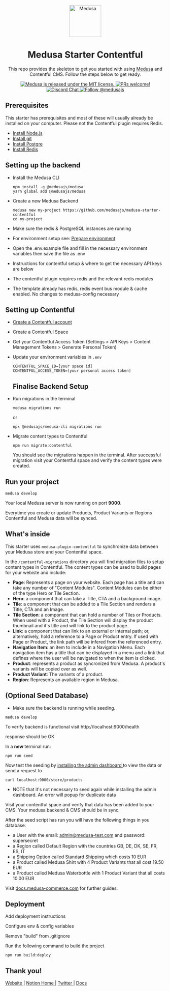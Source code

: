<p align="center">
  <a href="https://www.medusa-commerce.com">
    <img alt="Medusa" src="https://user-images.githubusercontent.com/7554214/129161578-19b83dc8-fac5-4520-bd48-53cba676edd2.png" width="100" />
  </a>
</p>
<h1 align="center">
  Medusa Starter Contentful
</h1>
<p align="center">
This repo provides the skeleton to get you started with using <a href="https://github.com/medusajs/medusa">Medusa</a> and Contentful CMS. Follow the steps below to get ready.
</p>
<p align="center">
  <a href="https://github.com/medusajs/medusa/blob/master/LICENSE">
    <img src="https://img.shields.io/badge/license-MIT-blue.svg" alt="Medusa is released under the MIT license." />
  </a>
  <a href="https://github.com/medusajs/medusa/blob/master/CONTRIBUTING.md">
    <img src="https://img.shields.io/badge/PRs-welcome-brightgreen.svg?style=flat" alt="PRs welcome!" />
  </a>
  <a href="https://discord.gg/xpCwq3Kfn8">
    <img src="https://img.shields.io/badge/chat-on%20discord-7289DA.svg" alt="Discord Chat" />
  </a>
  <a href="https://twitter.com/intent/follow?screen_name=medusajs">
    <img src="https://img.shields.io/twitter/follow/medusajs.svg?label=Follow%20@medusajs" alt="Follow @medusajs" />
  </a>
</p>

## Prerequisites

This starter has prerequisites and most of these will usually already be installed on your computer. Please not the Contentful plugin requires Redis.

-   [Install Node.js](https://nodejs.org/en/download/)
-   [Install git](https://git-scm.com/book/en/v2/Getting-Started-Installing-Git)
-   [Install Postgre](https://www.postgresql.org/)
-   [Install Redis](https://redis.io/download)

## Setting up the backend

-   Install the Medusa CLI
    ```
    npm install -g @medusajs/medusa
    yarn global add @medusajs/medusa
    ```
-   Create a new Medusa Backend

    ```
    medusa new my-project https://github.com/medusajs/medusa-starter-contentful
    cd my-project
    ```

-   Make sure the redis & PostgreSQL instances are running
-   For environment setup see: <a href="https://docs.medusajs.com/development/backend/prepare-environment" >Prepare environment</a>

-   Open the .env.example file and fill in the necessary environment variables then save the file as .env
-   Instructions for contentful setup & where to get the necessary API keys are below

-   The contentful plugin requires redis and the relevant redis modules
-   The template already has redis, redis event bus module & cache enabled. No changes to medusa-config necessary

## Setting up Contentful

-   [Create a Contentful account](https://www.contentful.com/sign-up)
-   Create a Contentful Space
-   Get your Contentful Access Token (Settings > API Keys > Content Management Tokens > Generate Personal Token)
-   Update your environment variables in `.env`

    ```
    CONTENTFUL_SPACE_ID=[your space id]
    CONTENTFUL_ACCESS_TOKEN=[your personal access token]

    ```

    ## Finalise Backend Setup

-   Run migrations in the terminal

    ```
    medusa migrations run
    ```

    or

    ```
    npx @medusajs/medusa-cli migrations run
    ```

-   Migrate content types to Contentful

    ```
    npm run migrate:contentful
    ```

    You should see the migrations happen in the terminal. After successful migration visit your Contentful space and verify the content types were created.

## Run your project

```
medusa develop
```

Your local Medusa server is now running on port **9000**.

Everytime you create or update Products, Product Variants or Regions Contentful and Medusa data will be synced.

## What's inside

This starter uses `medusa-plugin-contentful` to synchronize data between your Medusa store and your Contentful space.

In the `/contentful-migrations` directory you will find migration files to setup content types in Contentful.
The content types can be used to build pages for your webiste and include:

-   **Page**: Represents a page on your website. Each page has a title and can take any number of "Content Modules". Content Modules can be either of the type Hero or Tile Section.
-   **Hero**: a component that can take a Title, CTA and a background image.
-   **Tile**: a component that can be added to a Tile Section and renders a Title, CTA and an Image.
-   **Tile Section**: a component that can hold a number of Tiles or Products. When used with a Product, the Tile Section will display the product thumbnail and it's title and will link to the product page.
-   **Link**: a component that can link to an external or internal path; or, alternatively, hold a reference to a Page or Product entry. If used with Page or Product, the link path will be infered from the referenced entry.
-   **Navigation Item**: an item to include in a Navigation Menu. Each navigation item has a title that can be displayed in a menu and a link that defines where the user will be navigated to when the item is clicked.
-   **Product**: represents a product as syncronized from Medusa. A product's variants will be copied over as well.
-   **Product Variant**: The variants of a product.
-   **Region**: Represents an available region in Medusa.

## (Optional Seed Database)

-   Make sure the backend is running while seeding.

```
medusa develop
```

To verify backend is functional visit
http://localhost:9000/health

response should be OK

In a **new** terminal run:

```
npm run seed
```

Now test the seeding by <a href="https://docs.medusajs.com/admin/quickstart" > installing the admin dashboard </a> to view the data or send a request to

```
curl localhost:9000/store/products
```

-   NOTE that it's not necessary to seed again while installing the admin dashboard. An error will popup for duplicate data

Visit your contentful space and verify that data has been added to your CMS. Your medusa backend & CMS should be in sync.

After the seed script has run you will have the following things in you database:

-   a User with the email: admin@medusa-test.com and password: supersecret
-   a Region called Default Region with the countries GB, DE, DK, SE, FR, ES, IT
-   a Shipping Option called Standard Shipping which costs 10 EUR
-   a Product called Medusa Shirt with 4 Product Variants that all cost 19.50 EUR
-   a Product called Medusa Waterbottle with 1 Product Variant that all costs 10.00 EUR

Visit [docs.medusa-commerce.com](https://docs.medusa-comerce.com) for further guides.

## **Deployment**

Add deployment instructions

Configure env & config variables

Remove "build" from .gitignore

Run the following command to build the project

```
npm run build:deploy
```

## Thank you!

<p>
  <a href="https://www.medusa-commerce.com">
    Website
  </a> 
  |
  <a href="https://medusajs.notion.site/medusajs/Medusa-Home-3485f8605d834a07949b17d1a9f7eafd">
    Notion Home
  </a>
  |
  <a href="https://twitter.com/intent/follow?screen_name=medusajs">
    Twitter
  </a>
  |
  <a href="https://docs.medusa-commerce.com">
    Docs
  </a>
</p>
